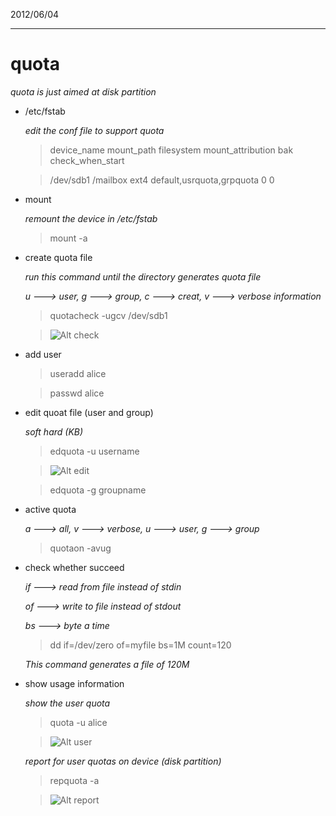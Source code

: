 2012/06/04
- - - 
# quota

  *quota is just aimed at disk partition*

  + /etc/fstab

  	*edit the conf file to support quota*

	> device_name mount_path filesystem mount_attribution bak check_when_start

    > /dev/sdb1 /mailbox ext4 default,usrquota,grpquota 0 0

  + mount 

	*remount the device in /etc/fstab*
		
  	> mount -a

  + create quota file 

  	*run this command until the directory generates quota file*

	*u ---> user, g ---> group, c ---> creat, v ---> verbose information*

    > quotacheck -ugcv /dev/sdb1

	> ![Alt check](/home/iverson/server/rhcsa/pic/quota_check.jpg "check")

  + add user
  
    > useradd alice

	> passwd alice

  + edit quoat file (user and group)

	*soft hard (KB)*

    > edquota -u username

	> ![Alt edit](/home/iverson/server/rhcsa/pic/quota_edit.jpg "edit")

	> edquota -g groupname

  + active quota

  	*a ---> all, v ---> verbose, u ---> user, g ---> group*

  	> quotaon -avug

  + check whether succeed
  
	*if ---> read from file instead of stdin*  	

	*of ---> write to file instead of stdout*

	*bs ---> byte a time*

  	> dd if=/dev/zero of=myfile bs=1M count=120

	*This command generates a file of 120M*

  + show usage information

  	*show the user quota*

  	> quota -u alice

	> ![Alt user](/home/iverson/server/rhcsa/pic/quota.jpg "quota -u")

	*report for user quotas on device (disk partition)*

	> repquota -a

	> ![Alt report](/home/iverson/server/rhcsa/pic/repquota.jpg "report quota")

